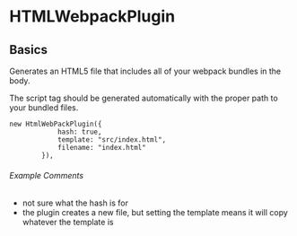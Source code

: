 # HTMLWebpackPlugin

## Basics

Generates an HTML5 file that includes all of your webpack bundles in the body.

The script tag should be generated automatically with the proper path to your bundled files.

```
new HtmlWebPackPlugin({
			hash: true,
			template: "src/index.html",
			filename: "index.html"
		}),
```
###### Example Comments

- not sure what the hash is for
- the plugin creates a new file, but setting the template means it will copy whatever the template is